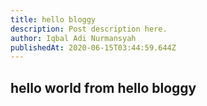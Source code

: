 ```yaml
---
title: hello bloggy
description: Post description here.
author: Iqbal Adi Nurmansyah
publishedAt: 2020-06-15T03:44:59.644Z
---
```


## hello world from hello bloggy